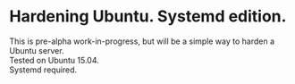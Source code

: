 # Hardening Ubuntu. Systemd edition.  
This is pre-alpha work-in-progress, but will be a simple way to harden a Ubuntu server.   
Tested on Ubuntu 15.04.  
Systemd required.   
